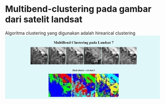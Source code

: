 # **Multibend-clustering pada gambar dari satelit landsat**

Algoritma clustering yang digunakan adalah hirearical clustering
![Screenshot](ss.jpg)
